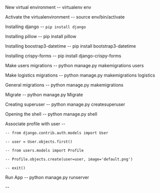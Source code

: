 New virtual environment -- virtualenv env

Activate the virtualenvironment -- source env/bin/activate

Installing django -- `pip install django`

Installing pillow -- pip install pillow

Installing boostrap3-datetime -- pip install bootstrap3-datetime

Installing crispy-forms -- pip install django-crispy-forms

Make users migrations -- python manage.py makemigrations users

Make logistics migrations -- python manage.py makemigrations logistics

General migrations -- python manage.py makemigrations

Migrate -- python manage.py Migrate

Creating superuser -- python manage.py createsuperuser

Opening the shell -- python manage.py shell

Associate profile with user -- 

    -- from django.contrib.auth.models import User
    
    -- user = User.objects.first()
    
    -- from users.models import Profile
    
    -- Profile.objects.create(user=user, image='default.png')
    
    -- exit()
    
    
Run App -- python manage.py runserver

--


